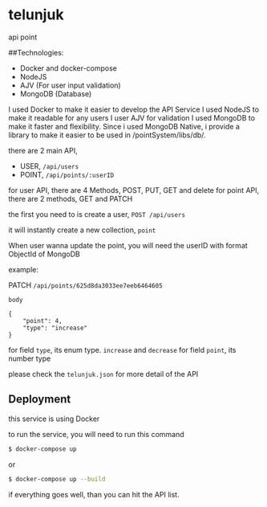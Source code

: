 # telunjuk
api point


##Technologies:

- Docker and docker-compose
- NodeJS
- AJV (For user input validation)
- MongoDB (Database)

I used Docker to make it easier to develop the API Service
I used NodeJS to make it readable for any users
I user AJV for validation
I used MongoDB to make it faster and flexibility. Since i used MongoDB Native, i provide a library to make it easier to be used in /pointSystem/libs/db/.

there are 2 main API,
- USER, `/api/users`
- POINT, `/api/points/:userID`


for user API, there are 4 Methods, POST, PUT, GET and delete
for point API, there are 2 methods, GET and PATCH

the first you need to is create a user, `POST /api/users`

it will instantly create a new collection, `point`

When user wanna update the point, you will need the userID with format ObjectId of MongoDB

example:

PATCH `/api/points/625d8da3033ee7eeb6464605`
```
body

{
    "point": 4,
    "type": "increase"
}
```

for field `type`, its enum type. `increase` and `decrease`
for field `point`, its number type

please check the `telunjuk.json` for more detail of the API


## Deployment

this service is using Docker

to run the service, you will need to run this command

```bash
$ docker-compose up
```

or

```bash
$ docker-compose up --build
```

if everything goes well, than you can hit the API list.
